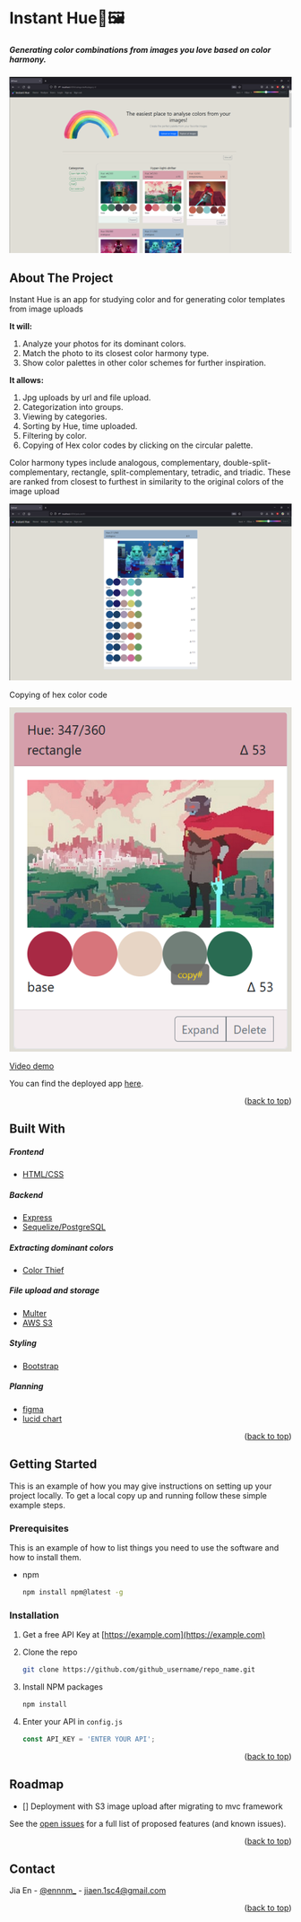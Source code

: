 <div id="top"></div>

# Instant Hue🌈🖼

##### Generating color combinations from images you love based on color harmony.

![front page screenshot](/images/category-ss.png)

<!-- ABOUT THE PROJECT -->

## About The Project

Instant Hue is an app for studying color and for generating color templates from image uploads

**It will:**

1. Analyze your photos for its dominant colors.
2. Match the photo to its closest color harmony type.
3. Show color palettes in other color schemes for further inspiration.

**It allows:**

1. Jpg uploads by url and file upload.
2. Categorization into groups.
3. Viewing by categories.
4. Sorting by Hue, time uploaded.
5. Filtering by color.
6. Copying of Hex color codes by clicking on the circular palette.



Color harmony types include analogous, complementary, double-split-complementary, rectangle, split-complementary, tetradic, and triadic. These are ranked from closest to furthest in similarity to the original colors of the image upload

![analysed image and their harmonies](/images/analysed-ss.png)

Copying of hex color code

![copying hexcode from color palette](/images/copy-ss.png)



[ Video demo](https://youtu.be/NIasKvvgMTE)

You can find the deployed app [here](https://powerful-dawn-80481.herokuapp.com/).

<p align="right">(<a href="#top">back to top</a>)</p>

## Built With

##### Frontend

- [HTML/CSS](https://www.w3schools.com/html/html_css.asp)

##### Backend

- [Express](https://expressjs.com/)
- [Sequelize/PostgreSQL](https://sequelize.org/v7/)

##### Extracting dominant colors

- [Color Thief](https://lokeshdhakar.com/projects/color-thief/)

##### File upload and storage

- [Multer](https://www.npmjs.com/package/multer)
- [AWS S3](https://aws.amazon.com/s3/)

##### Styling

- [Bootstrap](https://getbootstrap.com/)

##### Planning

- [figma](https://www.figma.com/file/MkB8GNlBjfvETmLMelSQvh/instant_color_wireframes?node-id=0%3A1)
- [lucid chart](https://github.com/Ennnm/instant-hue/tree/main/planning/Instant-color-evaluator-ERD.pdf)

<p align="right">(<a href="#top">back to top</a>)</p>

<!-- GETTING STARTED -->

## Getting Started

This is an example of how you may give instructions on setting up your project locally.
To get a local copy up and running follow these simple example steps.

### Prerequisites

This is an example of how to list things you need to use the software and how to install them.

* npm

  ```sh
  npm install npm@latest -g
  ```

### Installation

1. Get a free API Key at [https://example.com](https://example.com)

2. Clone the repo

   ```sh
   git clone https://github.com/github_username/repo_name.git
   ```

3. Install NPM packages

   ```sh
   npm install
   ```

4. Enter your API in `config.js`

   ```js
   const API_KEY = 'ENTER YOUR API';
   ```

<p align="right">(<a href="#top">back to top</a>)</p>



<!-- ROADMAP -->

## Roadmap

- [] Deployment with S3 image upload after migrating to mvc framework

See the [open issues](https://github.com/ennnm/succinct_cut/issues) for a full list of proposed features (and known issues).

<p align="right">(<a href="#top">back to top</a>)</p>

<!-- CONTACT -->

## Contact

Jia En - [@ennnm\_](https://twitter.com/ennnm_) - jiaen.1sc4@gmail.com

<p align="right">(<a href="#top">back to top</a>)</p>


